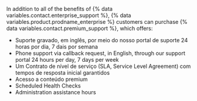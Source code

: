 In addition to all of the benefits of {% data variables.contact.enterprise_support %}, {% data variables.product.prodname_enterprise %} customers can purchase {% data variables.contact.premium_support %}, which offers:
  - Suporte gravado, em inglês, por meio do nosso portal de suporte 24 horas por dia, 7 dais por semana
  - Phone support via callback request, in English, through our support portal 24 hours per day, 7 days per week
  - Um Contrato de nível de serviço (SLA, Service Level Agreement) com tempos de resposta inicial garantidos
  - Acesso a conteúdo premium
  - Scheduled Health Checks
  - Administration assistance hours
